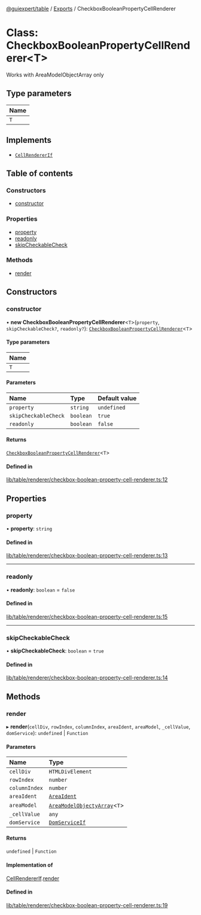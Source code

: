 [@guiexpert/table](../README.md) / [Exports](../modules.md) / CheckboxBooleanPropertyCellRenderer

# Class: CheckboxBooleanPropertyCellRenderer\<T\>

Works with AreaModelObjectArray only

## Type parameters

| Name |
| :------ |
| `T` |

## Implements

- [`CellRendererIf`](../interfaces/CellRendererIf.md)

## Table of contents

### Constructors

- [constructor](CheckboxBooleanPropertyCellRenderer.md#constructor)

### Properties

- [property](CheckboxBooleanPropertyCellRenderer.md#property)
- [readonly](CheckboxBooleanPropertyCellRenderer.md#readonly)
- [skipCheckableCheck](CheckboxBooleanPropertyCellRenderer.md#skipcheckablecheck)

### Methods

- [render](CheckboxBooleanPropertyCellRenderer.md#render)

## Constructors

### constructor

• **new CheckboxBooleanPropertyCellRenderer**\<`T`\>(`property`, `skipCheckableCheck?`, `readonly?`): [`CheckboxBooleanPropertyCellRenderer`](CheckboxBooleanPropertyCellRenderer.md)\<`T`\>

#### Type parameters

| Name |
| :------ |
| `T` |

#### Parameters

| Name | Type | Default value |
| :------ | :------ | :------ |
| `property` | `string` | `undefined` |
| `skipCheckableCheck` | `boolean` | `true` |
| `readonly` | `boolean` | `false` |

#### Returns

[`CheckboxBooleanPropertyCellRenderer`](CheckboxBooleanPropertyCellRenderer.md)\<`T`\>

#### Defined in

[lib/table/renderer/checkbox-boolean-property-cell-renderer.ts:12](https://github.com/guiexperttable/ge-table/blob/65d38fc/libs/table/src/lib/table/renderer/checkbox-boolean-property-cell-renderer.ts#L12)

## Properties

### property

• **property**: `string`

#### Defined in

[lib/table/renderer/checkbox-boolean-property-cell-renderer.ts:13](https://github.com/guiexperttable/ge-table/blob/65d38fc/libs/table/src/lib/table/renderer/checkbox-boolean-property-cell-renderer.ts#L13)

___

### readonly

• **readonly**: `boolean` = `false`

#### Defined in

[lib/table/renderer/checkbox-boolean-property-cell-renderer.ts:15](https://github.com/guiexperttable/ge-table/blob/65d38fc/libs/table/src/lib/table/renderer/checkbox-boolean-property-cell-renderer.ts#L15)

___

### skipCheckableCheck

• **skipCheckableCheck**: `boolean` = `true`

#### Defined in

[lib/table/renderer/checkbox-boolean-property-cell-renderer.ts:14](https://github.com/guiexperttable/ge-table/blob/65d38fc/libs/table/src/lib/table/renderer/checkbox-boolean-property-cell-renderer.ts#L14)

## Methods

### render

▸ **render**(`cellDiv`, `rowIndex`, `columnIndex`, `areaIdent`, `areaModel`, `_cellValue`, `domService`): `undefined` \| `Function`

#### Parameters

| Name | Type |
| :------ | :------ |
| `cellDiv` | `HTMLDivElement` |
| `rowIndex` | `number` |
| `columnIndex` | `number` |
| `areaIdent` | [`AreaIdent`](../modules.md#areaident) |
| `areaModel` | [`AreaModelObjectyArray`](AreaModelObjectyArray.md)\<`T`\> |
| `_cellValue` | `any` |
| `domService` | [`DomServiceIf`](../interfaces/DomServiceIf.md) |

#### Returns

`undefined` \| `Function`

#### Implementation of

[CellRendererIf](../interfaces/CellRendererIf.md).[render](../interfaces/CellRendererIf.md#render)

#### Defined in

[lib/table/renderer/checkbox-boolean-property-cell-renderer.ts:19](https://github.com/guiexperttable/ge-table/blob/65d38fc/libs/table/src/lib/table/renderer/checkbox-boolean-property-cell-renderer.ts#L19)
